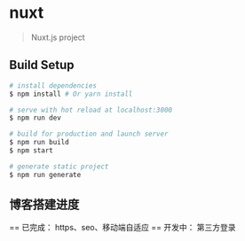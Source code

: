 # nuxt

> Nuxt.js project

## Build Setup

``` bash
# install dependencies
$ npm install # Or yarn install

# serve with hot reload at localhost:3000
$ npm run dev

# build for production and launch server
$ npm run build
$ npm start

# generate static project
$ npm run generate
```

## 博客搭建进度
== 已完成：
   https、seo、移动端自适应
== 开发中：
   第三方登录
   


